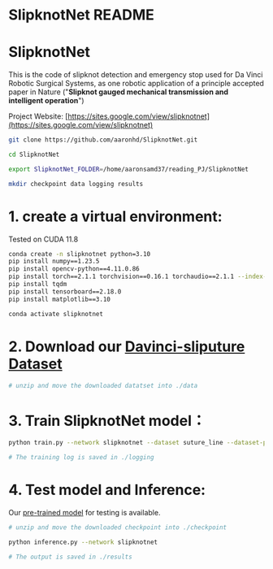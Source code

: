 # SlipknotNet README

# SlipknotNet

This is the code of slipknot detection and emergency stop used for Da Vinci Robotic Surgical Systems, as one robotic application of a principle accepted paper in Nature ("**Slipknot gauged mechanical transmission and intelligent operation**")

Project Website: [https://sites.google.com/view/slipknotnet](https://sites.google.com/view/slipknotnet)

```bash
git clone https://github.com/aaronhd/SlipknotNet.git

cd SlipknotNet

export SlipknotNet_FOLDER=/home/aaronsamd37/reading_PJ/SlipknotNet

mkdir checkpoint data logging results
```

# 1. create a virtual environment:

Tested on CUDA 11.8

```bash
conda create -n slipknotnet python=3.10
pip install numpy==1.23.5
pip install opencv-python==4.11.0.86
pip install torch==2.1.1 torchvision==0.16.1 torchaudio==2.1.1 --index-url https://download.pytorch.org/whl/cu118
pip install tqdm
pip install tensorboard==2.18.0
pip install matplotlib==3.10

conda activate slipknotnet
```

# 2. Download our [Davinci-sliputure Dataset](https://www.dropbox.com/scl/fi/czec2557tokjj6h86g9qe/Davinci-sliputure_Dataset.zip?rlkey=pzshhomii64px74ldr8upi4kx&st=lmqmhulv&dl=0)

```bash
# unzip and move the downloaded datatset into ./data
```

# 3. Train SlipknotNet  model：

```bash
python train.py --network slipknotnet --dataset suture_line --dataset-path ./data/Davinci-sliputure_Dataset  --gpu 0

# The training log is saved in ./logging
```

# 4. Test  model and Inference:

Our [pre-trained model](https://www.dropbox.com/scl/fi/ugwynsjjwblldihu0q04d/checkpoint.zip?rlkey=vqtpal6l2wl4kvsurrq5tywdl&st=8kshisul&dl=0) for testing is available.

```bash
# unzip and move the downloaded checkpoint into ./checkpoint

python inference.py --network slipknotnet

# The output is saved in ./results
```